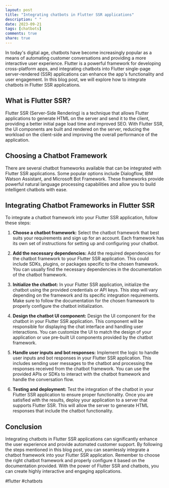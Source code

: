 ```yaml
---
layout: post
title: "Integrating chatbots in Flutter SSR applications"
description: " "
date: 2023-09-21
tags: [chatbots]
comments: true
share: true
---
```


In today's digital age, chatbots have become increasingly popular as a means of automating customer conversations and providing a more interactive user experience. Flutter is a powerful framework for developing cross-platform apps, and integrating chatbots into Flutter single-page server-rendered (SSR) applications can enhance the app's functionality and user engagement. In this blog post, we will explore how to integrate chatbots in Flutter SSR applications.

## What is Flutter SSR?

Flutter SSR (Server-Side Rendering) is a technique that allows Flutter applications to generate HTML on the server and send it to the client, providing a better initial page load time and improved SEO. With Flutter SSR, the UI components are built and rendered on the server, reducing the workload on the client-side and improving the overall performance of the application.

## Choosing a Chatbot Framework

There are several chatbot frameworks available that can be integrated with Flutter SSR applications. Some popular options include Dialogflow, IBM Watson Assistant, and Microsoft Bot Framework. These frameworks provide powerful natural language processing capabilities and allow you to build intelligent chatbots with ease.

## Integrating Chatbot Frameworks in Flutter SSR

To integrate a chatbot framework into your Flutter SSR application, follow these steps:

1. **Choose a chatbot framework:** Select the chatbot framework that best suits your requirements and sign up for an account. Each framework has its own set of instructions for setting up and configuring your chatbot.

2. **Add the necessary dependencies:** Add the required dependencies for the chatbot framework to your Flutter SSR application. This could include SDKs, plugins, or packages specific to the chosen framework. You can usually find the necessary dependencies in the documentation of the chatbot framework.

3. **Initialize the chatbot:** In your Flutter SSR application, initialize the chatbot using the provided credentials or API keys. This step will vary depending on the framework and its specific integration requirements. Make sure to follow the documentation for the chosen framework to properly configure the chatbot initialization.

4. **Design the chatbot UI component:** Design the UI component for the chatbot in your Flutter SSR application. This component will be responsible for displaying the chat interface and handling user interactions. You can customize the UI to match the design of your application or use pre-built UI components provided by the chatbot framework.

5. **Handle user inputs and bot responses:** Implement the logic to handle user inputs and bot responses in your Flutter SSR application. This includes sending user messages to the chatbot and processing the responses received from the chatbot framework. You can use the provided APIs or SDKs to interact with the chatbot framework and handle the conversation flow.

6. **Testing and deployment:** Test the integration of the chatbot in your Flutter SSR application to ensure proper functionality. Once you are satisfied with the results, deploy your application to a server that supports Flutter SSR. This will allow the server to generate HTML responses that include the chatbot functionality.

## Conclusion

Integrating chatbots in Flutter SSR applications can significantly enhance the user experience and provide automated customer support. By following the steps mentioned in this blog post, you can seamlessly integrate a chatbot framework into your Flutter SSR application. Remember to choose the right chatbot framework and properly configure it based on the documentation provided. With the power of Flutter SSR and chatbots, you can create highly interactive and engaging applications. 

#flutter #chatbots